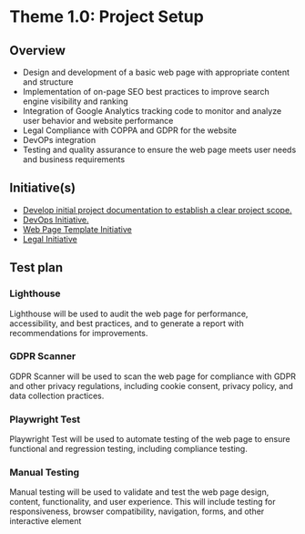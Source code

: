 # Theme 1.0: Project Setup
## Overview
-   Design and development of a basic web page with appropriate content and structure
-   Implementation of on-page SEO best practices to improve search engine visibility and ranking
-   Integration of Google Analytics tracking code to monitor and analyze user behavior and website performance
-   Legal Compliance with COPPA and GDPR for the website
-   DevOPs integration 
-   Testing and quality assurance to ensure the web page meets user needs and business requirements
## Initiative(s)

* [Develop initial project documentation to establish a clear project scope.](initiatives/documentation_initiative.md)
* [DevOps Initiative.](initiatives/initiative_devops.md)
* [ Web Page Template Initiative](initiatives/initiative_basic_webpage_template.md)
* [ Legal Initiative](initiatives/legal_initiative.md)

## Test plan
### Lighthouse

Lighthouse will be used to audit the web page for performance, accessibility, and best practices, and to generate a report with recommendations for improvements.

### GDPR Scanner

GDPR Scanner will be used to scan the web page for compliance with GDPR and other privacy regulations, including cookie consent, privacy policy, and data collection practices.

### Playwright Test

Playwright Test will be used to automate testing of the web page to ensure functional and regression testing, including compliance testing.

### Manual Testing

Manual testing will be used to validate and test the web page design, content, functionality, and user experience. This will include testing for responsiveness, browser compatibility, navigation, forms, and other interactive element